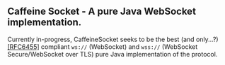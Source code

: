 ## Caffeine Socket - A pure Java WebSocket implementation.

Currently in-progress, CaffeineSocket seeks to be the best (and only...?) [[RFC6455]](https://tools.ietf.org/html/rfc6455)
compliant `ws://` (WebSocket) and `wss://` (WebSocket Secure/WebSocket over TLS) pure Java implementation of the protocol.